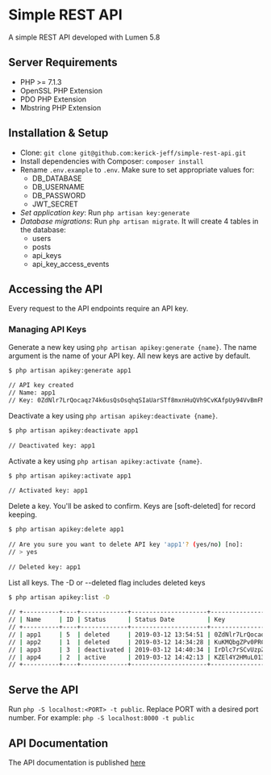 # Simple REST API
A simple REST API developed with Lumen 5.8

## Server Requirements
* PHP >= 7.1.3
* OpenSSL PHP Extension
* PDO PHP Extension
* Mbstring PHP Extension

## Installation & Setup
* Clone: `git clone git@github.com:kerick-jeff/simple-rest-api.git`
* Install dependencies with Composer: `composer install`
* Rename `.env.example` to `.env`. Make sure to set appropriate values for:
	* DB_DATABASE
	* DB_USERNAME
	* DB_PASSWORD
	* JWT_SECRET
* *Set application key*: Run `php artisan key:generate`
* *Database migrations*: Run `php artisan migrate`. It will create 4 tables in the database:
	* users
	* posts
	* api_keys
	* api_key_access_events

## Accessing the API
Every request to the API endpoints require an API key.

### Managing API Keys
Generate a new key using `php artisan apikey:generate {name}`.  The name argument is the name of your API key.  All new keys are active by default.

```bash
$ php artisan apikey:generate app1
  
// API key created
// Name: app1
// Key: 0ZdNlr7LrQocaqz74k6usQsOsqhqSIaUarSTf8mxnHuQVh9CvKAfpUy94VvBmFMq
```

Deactivate a key using `php artisan apikey:deactivate {name}`.

```bash
$ php artisan apikey:deactivate app1
  
// Deactivated key: app1
```

Activate a key using `php artisan apikey:activate {name}`.

```bash
$ php artisan apikey:activate app1
  
// Activated key: app1
```
    
Delete a key.  You'll be asked to confirm.  Keys are [soft-deleted] for record keeping.

```bash
$ php artisan apikey:delete app1
  
// Are you sure you want to delete API key 'app1'? (yes/no) [no]:
// > yes
  
// Deleted key: app1
```

List all keys.  The -D or --deleted flag includes deleted keys
    
```bash
$ php artisan apikey:list -D
 
// +----------+----+-------------+---------------------+------------------------------------------------------------------+
// | Name     | ID | Status      | Status Date         | Key                                                              |
// +----------+----+-------------+---------------------+------------------------------------------------------------------+
// | app1     | 5  | deleted     | 2019-03-12 13:54:51 | 0ZdNlr7LrQocaqz74k6usQsOsqhqSIaUarSTf8mxnHuQVh9CvKAfpUy94VvBmFMq |
// | app2     | 1  | deleted     | 2019-03-12 14:34:28 | KuKMQbgZPv0PRC6GqCMlDQ7fgdamsVY75FrQvHfoIbw4gBaG5UX0wfk6dugKxrtW |
// | app3     | 3  | deactivated | 2019-03-12 14:40:34 | IrDlc7rSCvUzpZpW8jfhWaH235vJAqFwyzVWpoD0SLGzOimA6hcwqMvy4Nz6Hntn |
// | app4     | 2  | active      | 2019-03-12 14:42:13 | KZEl4Y2HMuL013xvg6Teaa7zHPJhGy1TDhr2zWzlQCqTxqTzyPTcOV6fIQZVTIU3 |
// +----------+----+-------------+---------------------+------------------------------------------------------------------+
```

## Serve the API
Run `php -S localhost:<PORT> -t public`. Replace PORT with a desired port number. For example: `php -S localhost:8000 -t public`

## API Documentation
The API documentation is published [here](https://documenter.getpostman.com/view/3497755/S17jXChE)
